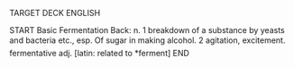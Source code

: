 TARGET DECK
ENGLISH

START
Basic
Fermentation
Back: n. 1 breakdown of a substance by yeasts and bacteria etc., esp. Of sugar in making alcohol. 2 agitation, excitement.  fermentative adj. [latin: related to *ferment]
END
